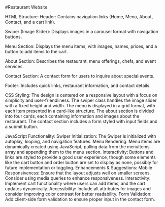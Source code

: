 #Restaurant Website

HTML Structure:
Header: Contains navigation links (Home, Menu, About, Contact, and a cart link).

Swiper (Image Slider): Displays images in a carousel format with navigation buttons.

Menu Section: Displays the menu items, with images, names, prices, and a button to add items to the cart.

About Section: Describes the restaurant, menu offerings, chefs, and event services.

Contact Section: A contact form for users to inquire about special events.

Footer: Includes quick links, restaurant information, and contact details.

CSS Styling:
The design is centered on a responsive layout with a focus on simplicity and user-friendliness.
The swiper class handles the image slider with a fixed height and width.
The menu is displayed in a grid format, with each item presented in a card-like structure.
The about section is divided into four cards, each containing information and images about the restaurant.
The contact section includes a form styled with input fields and a submit button.

JavaScript Functionality:
Swiper Initialization:
The Swiper is initialized with autoplay, looping, and navigation features.
Menu Rendering:
Menu items are dynamically created using JavaScript, pulling data from the menuItems array and appending them to the menu section.
Interactivity:
Buttons and links are styled to provide a good user experience, though some elements like the cart button and order button are set to display as none, possibly for future implementation or toggling.
Enhancements & Suggestions:
Mobile Responsiveness:
Ensure that the layout adjusts well on smaller screens. Consider using media queries to enhance responsiveness.
Interactivity:
Implement cart functionality where users can add items, and the cart updates dynamically.
Accessibility:
Include alt attributes for images and consider improving color contrast for better readability.
Form Validation:
Add client-side form validation to ensure proper input in the contact form.
